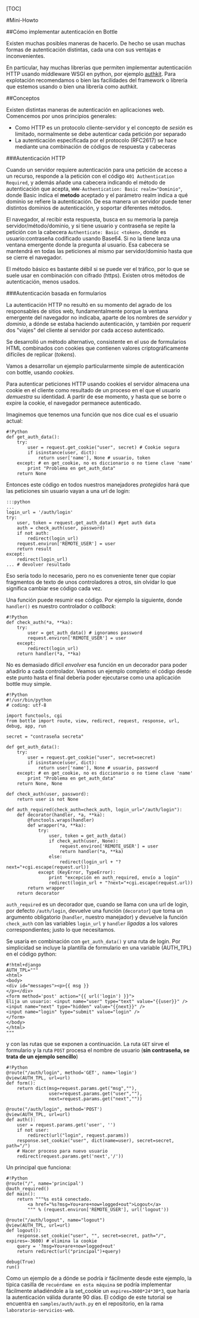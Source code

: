 [TOC]

#Mini-Howto

##Cómo implementar autenticación en Bottle

Existen muchas posibles maneras de hacerlo. De hecho
se usan muchas formas de autenticación distintas, cada
una con sus ventajas e inconvenientes.

[authkit]: http://authkit.org/

En particular, hay muchas librerías que permiten implementar autenticación HTTP
usando middleware WSGI en python, por ejemplo [authkit][]. Para explotación
recomendamos o bien las facilidades del framework o librería que estemos usando o bien
una librería como authkit.

##Conceptos

Existen distintas maneras de autenticación en aplicaciones web. Comencemos 
por unos principios generales:

- Como HTTP es un protocolo cliente-servidor y el concepto de *sesión*
  es limitado, normalmente se debe autenticar cada petición por separado
- La autenticación especificada por el protocolo (RFC2617) se hace mediante
  una combinación de códigos de respuesta y cabeceras

###Autenticación HTTP

Cuando un servidor requiere autenticación para una petición de acceso
a un recurso, responde a la petición con el código ``401 Authentication Required``,
y además añade una cabecera indicando el método de autenticación que acepta,
``WWW-Authentication: Basic realm="Dominio"``, donde Basic indica el
**metodo** aceptado y el parámetro realm indica a qué dominio se refiere la autenticación. De esa manera un servidor puede tener distintos dominios de autenticación, y soportar diferentes métodos.

El navegador, al recibir esta respuesta, busca en su memoria la pareja servidor/método/dominio, y si tiene usuario y contraseña se repite la petición con la cabecera
``Authenticate: Basic <token>``, donde <token> es usuario:contraseña codificado 
usando Base64. Si no la tiene lanza una ventana emergente donde la pregunta al
usuario. Esa cabecera se mantendrá en todas las peticiones al mismo par
servidor/dominio hasta que se cierre el navegador.

El método básico es bastante débil si se puede ver el tráfico, por lo que
se suele usar en combinación con cifrado (https). Existen otros métodos de
autenticación, menos usados.

###Autenticación basada en formularios

La autenticación HTTP no resultó en su momento del agrado de los
responsables de sitios web, fundamentalmente porque la ventana emergente
del navegador no indicaba, aparte de los nombres de *servidor* y *dominio*, a dónde se estaba haciendo autenticación, y también por requerir dos "viajes" del cliente al servidor por cada acceso autenticado.

Se desarrolló un método alternativo, consistente en el uso de formularios HTML
combinados con cookies que contienen valores criptográficamente
difíciles de replicar (*tokens*).

Vamos a desarrollar un ejemplo particularmente simple de autenticación con bottle,
usando *cookies*.


Para autenticar peticiones HTTP usando cookies el servidor almacena
una cookie en el cliente como resultado de un proceso en el que el usuario
*demuestra* su identidad. A partir de ese momento, y hasta que se borre o expire
la cookie, el navegador permanece autenticado.

Imaginemos que tenemos una función que nos dice
cual es el usuario actual:

    #!Python
    def get_auth_data():
        try:
            user = request.get_cookie("user", secret) # Cookie segura
            if isinstance(user, dict):
                return user['name'], None # usuario, token
        except: # en get_cookie, no es diccionario o no tiene clave 'name'
            print "Problema en get_auth_data"
        return None

Entonces este código en todos nuestros manejadores *protegidos*
hará que las peticiones sin usuario vayan a una url de login:

    :::python
    ...
    login_url = '/auth/login'
    try:
        user, token = request.get_auth_data() #get auth data
        auth = check_auth(user, password)
        if not auth:
            redirect(login_url)
        request.environ['REMOTE_USER'] = user
        return result
    except:
        redirect(login_url)
    ... # devolver resultado

Eso sería todo lo necesario, pero no es conveniente tener que
copiar fragmentos de texto de unos controladores a otros, sin
olvidar lo que significa cambiar ese código cada vez.

Una función puede resumir ese código. Por ejemplo la siguiente,
donde `handler()` es nuestro controlador o *callback*:

    #!Python
    def check_auth(*a, **ka):
        try:
            user = get_auth_data() # ignoramos password
            request.environ['REMOTE_USER'] = user
        except:
            redirect(login_url)
        return handler(*a, **ka)


No es demasiado difícil *envolver* esa función en un decorador para
poder añadirlo a cada controlador. Veamos un ejemplo completo: el código
desde este punto hasta el final debería poder ejecutarse como una 
aplicación bottle muy simple.

    #!Python
    #!/usr/bin/python
    # coding: utf-8

    import functools, cgi
    from bottle import route, view, redirect, request, response, url, debug, app, run

    secret = "contraseña secreta"

    def get_auth_data():
        try:
            user = request.get_cookie("user", secret=secret)
            if isinstance(user, dict):
                return user['name'], None # usuario, password
        except: # en get_cookie, no es diccionario o no tiene clave 'name'
            print "Problema en get_auth_data"
        return None, None

    def check_auth(user, password):
        return user is not None

    def auth_required(check_auth=check_auth, login_url="/auth/login"):
        def decorator(handler, *a, **ka):
            @functools.wraps(handler)
            def wrapper(*a, **ka):
                try:
                    user, token = get_auth_data()
                    if check_auth(user, None):
                        request.environ['REMOTE_USER'] = user
                        return handler(*a, **ka)
                    else:
                        redirect(login_url + "?next="+cgi.escape(request.url))
                except (KeyError, TypeError):
                    print "excepción en auth_required, envío a login"
                    redirect(login_url + "?next="+cgi.escape(request.url))
            return wrapper
        return decorator

`auth_required` es un decorador que, cuando se llama con una url de
login, por defecto `/auth/login`, devuelve una función (`decorator`)
que toma un argumento obligatorio (`handler`, nuestro manejador) y
devuelve la función `check_auth` con las variables `login_url` y `handler`
*ligadas* a los valores correspondientes; justo lo que necesitamos.

Se usaría en combinación con `get_auth_data()` y una ruta de login.
Por simplicidad se incluye la plantilla de formulario en una variable
(AUTH_TPL) en el código python:

    #!html+django
    AUTH_TPL="""
    <html>
    <body>
    <div id="messages"><p>{{ msg }}
    </p></div>
    <form method='post' action="{{ url('login') }}">
    Elija un usuario: <input name="user" type="text" value="{{user}}" />
    <input name="next" type="hidden" value="{{next}}" />
    <input name="login" type="submit" value="login" />
    </form>
    </body>
    </html>
    """
    
y con las rutas que se exponen a continuación. La ruta `GET`
sirve el formulario y la ruta `POST` procesa el nombre
de usuario (**sin contraseña, se trata de un ejemplo sencillo**) 

    #!Python
    @route("/auth/login", method='GET', name='login')
    @view(AUTH_TPL, url=url)
    def form():
        return dict(msg=request.params.get("msg",""),
                    user=request.params.get("user",""),
                    next=request.params.get("next",""))

    @route("/auth/login", method='POST')
    @view(AUTH_TPL, url=url)
    def auth():
        user = request.params.get('user', '')
        if not user:
            redirect(url("login", request.params))
        response.set_cookie("user", dict(name=user), secret=secret, path="/")
        # Hacer proceso para nuevo usuario
        redirect(request.params.get('next','/'))

Un principal que funciona:

    #!Python
    @route("/", name='principal')
    @auth_required()
    def main():
        return """%s está conectado.
            <a href="%s?msg=You+are+now+logged+out">Logout</a>
            """ % (request.environ['REMOTE_USER'], url('logout'))

    @route("/auth/logout", name="logout")
    @view(AUTH_TPL, url=url)
    def logout():
        response.set_cookie("user", "", secret=secret, path="/", expires=-3600) # elimina la cookie
        query = '?msg=You+are+now+logged+out'
        return redirect(url("principal")+query)

    debug(True)
    run()

Como un ejemplo de a dónde se podría ir fácilmente desde este ejemplo,
la típica casilla de ``recuérdame en esta máquina`` se podría implementar
fácilmente añadiéndole a la set_cookie un ``expires=3600*24*30*3``, que
haría la autenticación válida durante 90 días. El código de este tutorial se
encuentra en ``samples/auth/auth.py`` en el repositorio, en la rama
``laboratorio-servicios-web``.

